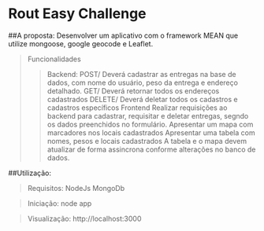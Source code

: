 # Rout Easy Challenge

##A proposta:
Desenvolver um aplicativo com o framework MEAN que utilize mongoose, google geocode e Leaflet.
>Funcionalidades
>>Backend: 
POST/ Deverá cadastrar as entregas na base de dados, com nome do usuário, peso da entrega e endereço detalhado.
GET/ Deverá retornar todos os endereços cadastrados
DELETE/ Deverá deletar todos os cadastros e cadastros específicos
>>Frontend
Realizar requisições ao backend para cadastrar, requisitar e deletar entregas, segndo os dados preenchidos no formulário.
Apresentar um mapa com marcadores nos locais cadastrados
Apresentar uma tabela com nomes, pesos e locais cadastrados
A tabela e o mapa devem atualizar de forma assincrona conforme alterações no banco de dados.

##Utilização:
>Requisitos:
NodeJs
MongoDb

>Iniciação:
node app

>Visualização:
http://localhost:3000